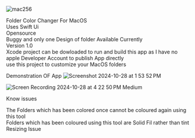 
![mac256](https://github.com/user-attachments/assets/501f7186-eeb2-459d-b4bc-24d358c73039) 






Folder Color Changer For MacOS<br/>
Uses Swift Ui<br/>
Opensource<br/>
Buggy and only one Design of folder Available Currently<br/>
Version 1.0<br/>
Xcode project can be dowloaded to run and build this app as I have no apple Developer Account to publish App directly<br/>
use this project to customize your MacOS folders<br/>

Demonstration OF App
![Screenshot 2024-10-28 at 1 53 52 PM](https://github.com/user-attachments/assets/3df2b811-f489-4337-8dde-46d60236a9c6)

![Screen Recording 2024-10-28 at 4 22 50 PM Medium](https://github.com/user-attachments/assets/59bbebf4-fa57-4041-b3af-04612cbc84bd)

Know issues 

The Folders which has been colored once cannot be coloured again using this tool<br/>
Folders which has been coloured using this tool are Solid Fil rather than tint <br/>
Resizing Issue<br/>
